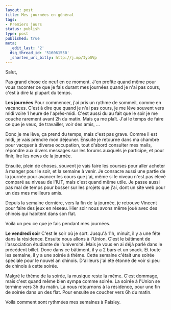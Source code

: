 ```yaml
---
layout: post
title: Mes journées en général
tags:
- Premiers jours
status: publish
type: post
published: true
meta:
  _edit_last: '2'
  dsq_thread_id: '516061550'
  _shorten_url_bitly: http://j.mp/IyoSVp
---
```

Salut,

Pas grand chose de neuf en ce moment. J'en profite quand même pour vous raconter ce que je fais durant mes journées quand je n'ai pas cours, c'est à dire la plupart du temps.

**Les journées**
Pour commencer, j'ai pris un rythme de sommeil, comme en vacances. C'est à dire que quand je n'ai pas cours, je me lève souvent vers midi voire 1 heure de l'après-midi. C'est aussi du au fait que le soir je me couche rarement avant 2h du matin. Mais ça me plaît. J'ai le temps de faire ce que je veux, de travailler, voir des amis, ...

Donc je me lève, ça prend du temps, mais c'est pas grave. Comme il est midi, je vais prendre mon déjeuner. Ensuite je retourne dans ma chambre pour vacquer à diverse occupation, tout d'abord consulter mes mails, répondre aux divers messages sur les forums auxquels je participe, et pour finir, lire les news de la journée.

Ensuite, plein de choses, souvent je vais faire les courses pour aller acheter à manger pour le soir, et la semaine à venir. Je consacre aussi une partie de la journée pour avancer les cours que j'ai, même si le niveau n'est pas élevé comparé au niveau de l'IUT, mais c'est quand même utile. Je passe aussi pas mal de temps pour bosser sur les projets que j'ai, dont un site web pour un des mes meilleurs amis.

Depuis la semaine dernière, vers la fin de la journée, je retrouve Vincent pour faire des jeux en réseau. Hier soir nous avons même joué avec des chinois qui habitent dans son flat.

Voilà un peu ce que je fais pendant mes journées.

**Le vendredi soir**
C'est le soir où je sort. Jusqu'à 11h, minuit, il y a une fête dans la résidence. Ensuite nous allons à l'Union. C'est le bâtiment de l'association étudiante de l'université. Mais je vous en ai déjà parlé dans le précédent billet. Donc dans ce bâtiment, il y a 2 bars et un snack. Et toute les semaine, il y a une soirée à thème. Cette semaine c'était une soirée spéciale pour le nouvel an chinois. D'ailleurs j'ai été étonné de voir si peu de chinois à cette soirée.

Malgré le thème de la soirée, la musique reste la même. C'est dommage, mais c'est quand même bien sympa comme soirée. La soirée à l'Union se termine vers 3h du matin. Là nous retournons à la résidence, pour une fin de soirée dans un des flat. Pour ensuite se coucher vers 6h du matin.

Voilà comment sont rythmées mes semaines à Paisley.
